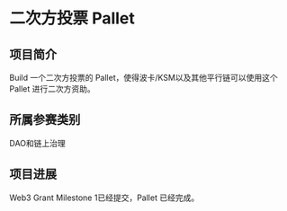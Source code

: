# **二次方投票 Pallet**



## 项目简介

Build 一个二次方投票的 Pallet，使得波卡/KSM以及其他平行链可以使用这个Pallet 进行二次方资助。



## 所属参赛类别

DAO和链上治理



## 项目进展

Web3 Grant Milestone 1已经提交，Pallet 已经完成。
